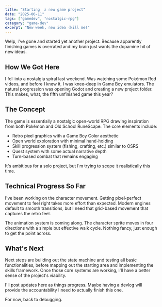 ```yaml
---
title: "Starting  a new game project"
date: "2025-06-11"
tags: ["gamedev", "nostalgic-rpg"]
category: "game-dev"
excerpt: "New week, new idea (kill me)"
---
```


Welp, I've gone and started yet another project. Because apparently finishing games is overrated and my brain just wants the dopamine hit of new ideas.

## How We Got Here

I fell into a nostalgia spiral last weekend. Was watching some Pokémon Red videos, and before I knew it, I was knee-deep in Game Boy emulators. The natural progression was opening Godot and creating a new project folder. This makes, what, the fifth unfinished game this year?

## The Concept

The game is essentially a nostalgic open-world RPG drawing inspiration from both Pokémon and Old School RuneScape. The core elements include:

- Retro pixel graphics with a Game Boy Color aesthetic
- Open world exploration with minimal hand-holding
- Skill progression system (fishing, crafting, etc.) similar to OSRS
- Quest system with some actual narrative depth
- Turn-based combat that remains engaging

It's ambitious for a solo project, but I'm trying to scope it realistically this time.

## Technical Progress So Far

I've been working on the character movement. Getting pixel-perfect movement to feel right takes more effort than expected. Modern engines default to smooth transitions, but I need that grid-based movement that captures the retro feel.

The animation system is coming along. The character sprite moves in four directions with a simple but effective walk cycle. Nothing fancy, just enough to get the point across.

## What's Next

Next steps are building out the state machine and testing all basic functionalities, before mapping out the starting area and implementing the skills framework. Once those core systems are working, I'll have a better sense of the project's viability.

I'll post updates here as things progress. Maybe having a devlog will provide the accountability I need to actually finish this one.

For now, back to debugging.